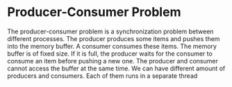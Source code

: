 # Producer-Consumer Problem
The producer-consumer problem is a synchronization problem between different processes.
The producer produces some items and pushes them into the memory buffer. A consumer consumes these items.
The memory buffer is of fixed size.
If it is full, the producer waits for the consumer to consume an item before pushing a new one.
The producer and consumer cannot access the buffer at the same time.
We can have different amount of producers and consumers. Each of them runs in a separate thread